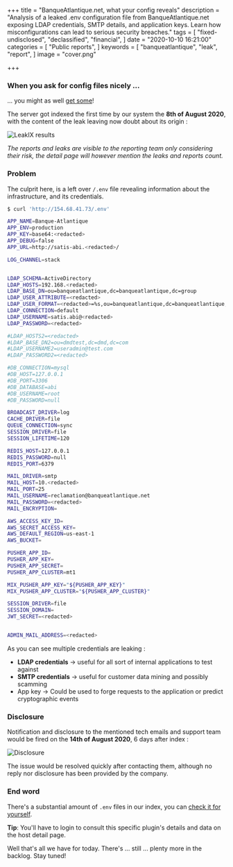 +++
title = "BanqueAtlantique.net, what your config reveals"
description = "Analysis of a leaked .env configuration file from BanqueAtlantique.net exposing LDAP credentials, SMTP details, and application keys. Learn how misconfigurations can lead to serious security breaches."
tags = [
    "fixed-undisclosed",
    "declassified",
    "financial",
]
date = "2020-10-10 16:21:00"
categories = [
    "Public reports",
]
keywords = [
    "banqueatlantique",
    "leak",
    "report",
]
image = "cover.png"

+++

### When you ask for config files nicely ...

... you might as well [get some](https://leakix.net/host/154.68.41.73)!

<!--more-->

The server got indexed the first time by our system the **8th of August 2020**,
with the content of the leak leaving now doubt about its origin :

![LeakIX results](/banqueatlantique/results.png)

_The reports and leaks are visible to the reporting team only considering their
risk, the detail page will however mention the leaks and reports count._

### Problem

The culprit here, is a left over `/.env` file revealing information about the
infrastructure, and its credentials.

```sh
$ curl 'http://154.68.41.73/.env'
```

```sh
APP_NAME=Banque-Atlantique
APP_ENV=production
APP_KEY=base64:<redacted>
APP_DEBUG=false
APP_URL=http://satis-abi.<redacted>/

LOG_CHANNEL=stack


LDAP_SCHEMA=ActiveDirectory
LDAP_HOSTS=192.168.<redacted>
LDAP_BASE_DN=ou=banqueatlantique,dc=banqueatlantique,dc=group
LDAP_USER_ATTRIBUTE=<redacted>
LDAP_USER_FORMAT=<redacted>=%s,ou=banqueatlantique,dc=banqueatlantique,dc=group
LDAP_CONNECTION=default
LDAP_USERNAME=satis.abi@<redacted>
LDAP_PASSWORD=<redacted>

#LDAP_HOSTS2=<redacted>
#LDAP_BASE_DN2=ou=dmdtest,dc=dmd,dc=com
#LDAP_USERNAME2=useradmin@test.com
#LDAP_PASSWORD2=<redacted>

#DB_CONNECTION=mysql
#DB_HOST=127.0.0.1
#DB_PORT=3306
#DB_DATABASE=abi
#DB_USERNAME=root
#DB_PASSWORD=null

BROADCAST_DRIVER=log
CACHE_DRIVER=file
QUEUE_CONNECTION=sync
SESSION_DRIVER=file
SESSION_LIFETIME=120

REDIS_HOST=127.0.0.1
REDIS_PASSWORD=null
REDIS_PORT=6379

MAIL_DRIVER=smtp
MAIL_HOST=10.<redacted>
MAIL_PORT=25
MAIL_USERNAME=reclamation@banqueatlantique.net
MAIL_PASSWORD=<redacted>
MAIL_ENCRYPTION=

AWS_ACCESS_KEY_ID=
AWS_SECRET_ACCESS_KEY=
AWS_DEFAULT_REGION=us-east-1
AWS_BUCKET=

PUSHER_APP_ID=
PUSHER_APP_KEY=
PUSHER_APP_SECRET=
PUSHER_APP_CLUSTER=mt1

MIX_PUSHER_APP_KEY="${PUSHER_APP_KEY}"
MIX_PUSHER_APP_CLUSTER="${PUSHER_APP_CLUSTER}"

SESSION_DRIVER=file
SESSION_DOMAIN=
JWT_SECRET=<redacted>


ADMIN_MAIL_ADDRESS=<redacted>
```

As you can see multiple credentials are leaking :

- **LDAP credentials** -> useful for all sort of internal applications to test
  against
- **SMTP credentials** -> useful for customer data mining and possibly scamming
- App key -> Could be used to forge requests to the application or predict
  cryptographic events

### Disclosure

Notification and disclosure to the mentioned tech emails and support team would
be fired on the **14th of August 2020**, 6 days after index :

![Disclosure](/banqueatlantique/report.png)

The issue would be resolved quickly after contacting them, although no reply nor
disclosure has been provided by the company.

### End word

There's a substantial amount of `.env` files in our index, you can
[check it for yourself](https://leakix.net/search?page=0&q=%2Bplugin%3ADotEnvConfigPlugin&scope=leak).

**Tip**: You'll have to login to consult this specific plugin's details and data
on the host detail page.

Well that's all we have for today. There's ... still ... plenty more in the
backlog. Stay tuned!

[leakix]: https://leakix.net/
[banqueatlantique]: https://www.banqueatlantique.net/
